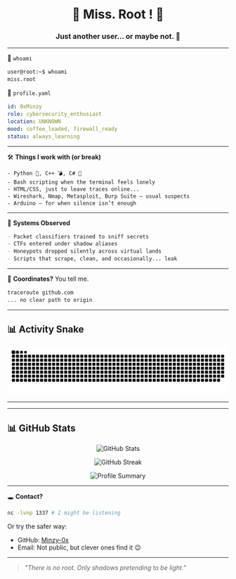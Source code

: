 
<h1 align="center">👾 Miss. Root ! 👾</h1>
<h3 align="center">Just another user... or maybe not. 👀</h3>

---

🧠 `whoami`
```bash
user@root:~$ whoami
miss.root
```

🧬 `profile.yaml`
```yaml
id: 0xMinzy
role: cybersecurity_enthusiast
location: UNKNOWN
mood: coffee_loaded, firewall_ready
status: always_learning
```

---

🛠️ **Things I work with (or break)**  
```plaintext
- Python 🐍, C++ 💣, C# 🖤
- Bash scripting when the terminal feels lonely
- HTML/CSS, just to leave traces online...
- Wireshark, Nmap, Metasploit, Burp Suite – usual suspects
- Arduino – for when silence isn’t enough
```

---

📡 **Systems Observed**
```markdown
- Packet classifiers trained to sniff secrets
- CTFs entered under shadow aliases
- Honeypots dropped silently across virtual lands
- Scripts that scrape, clean, and occasionally... leak
```

---

📍 **Coordinates?**
You tell me.
```bash
traceroute github.com
... no clear path to origin
```

---

## 📊 Activity Snake

<p align="center">
  <img src="https://raw.githubusercontent.com/platane/snk/output/github-contribution-grid-snake.svg" alt="Activity Snake" />
</p>

---


---

## 📊 GitHub Stats

<p align="center">
  <img src="https://github-readme-stats.vercel.app/api?username=Minzy-0x&show_icons=true&theme=radical" alt="GitHub Stats" />
</p>
<p align="center">
  <img src="https://github-readme-streak-stats.herokuapp.com/?user=Minzy-0x&theme=radical" alt="GitHub Streak" />
</p>
<p align="center">
  <img src="https://github-profile-summary-cards.vercel.app/api/cards/profile-details?username=Minzy-0x&theme=radical" alt="Profile Summary" />
</p>

---



🕳️ **Contact?**
```bash
nc -lvnp 1337 # I might be listening
```
Or try the safer way:
- GitHub: [Minzy-0x](https://github.com/Minzy-0x)
- Email: Not public, but clever ones find it 😉

---

> *"There is no root. Only shadows pretending to be light."*

<!-- Sometimes the best hacks are hidden in plain text. -->
